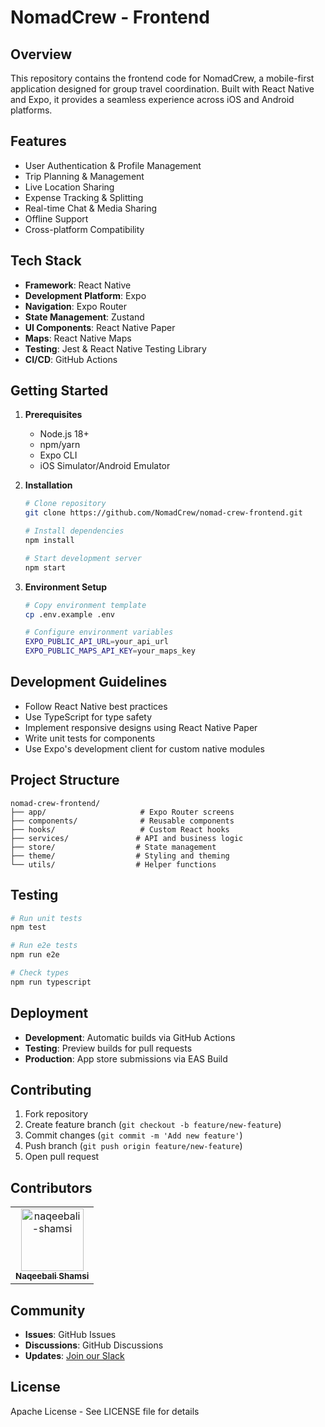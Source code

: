 # NomadCrew - Frontend

## Overview

This repository contains the frontend code for NomadCrew, a mobile-first application designed for group travel coordination. Built with React Native and Expo, it provides a seamless experience across iOS and Android platforms.

## Features

- User Authentication & Profile Management
- Trip Planning & Management
- Live Location Sharing
- Expense Tracking & Splitting
- Real-time Chat & Media Sharing
- Offline Support
- Cross-platform Compatibility

## Tech Stack

- **Framework**: React Native
- **Development Platform**: Expo
- **Navigation**: Expo Router
- **State Management**: Zustand
- **UI Components**: React Native Paper
- **Maps**: React Native Maps
- **Testing**: Jest & React Native Testing Library
- **CI/CD**: GitHub Actions

## Getting Started

1. **Prerequisites**
   - Node.js 18+
   - npm/yarn
   - Expo CLI
   - iOS Simulator/Android Emulator

2. **Installation**
   ```bash
   # Clone repository
   git clone https://github.com/NomadCrew/nomad-crew-frontend.git
   
   # Install dependencies
   npm install
   
   # Start development server
   npm start
   ```

3. **Environment Setup**
   ```bash
   # Copy environment template
   cp .env.example .env
   
   # Configure environment variables
   EXPO_PUBLIC_API_URL=your_api_url
   EXPO_PUBLIC_MAPS_API_KEY=your_maps_key
   ```

## Development Guidelines

- Follow React Native best practices
- Use TypeScript for type safety
- Implement responsive designs using React Native Paper
- Write unit tests for components
- Use Expo's development client for custom native modules

## Project Structure
```
nomad-crew-frontend/
├── app/                     # Expo Router screens
├── components/              # Reusable components
├── hooks/                   # Custom React hooks
├── services/               # API and business logic
├── store/                  # State management
├── theme/                  # Styling and theming
└── utils/                  # Helper functions
```

## Testing

```bash
# Run unit tests
npm test

# Run e2e tests
npm run e2e

# Check types
npm run typescript
```

## Deployment

- **Development**: Automatic builds via GitHub Actions
- **Testing**: Preview builds for pull requests
- **Production**: App store submissions via EAS Build

## Contributing

1. Fork repository
2. Create feature branch (`git checkout -b feature/new-feature`)
3. Commit changes (`git commit -m 'Add new feature'`)
4. Push branch (`git push origin feature/new-feature`)
5. Open pull request

## Contributors

<!-- readme: collaborators,contributors -start -->
<table>
	<tbody>
		<tr>
            <td align="center">
                <a href="https://github.com/naqeebali-shamsi">
                    <img src="https://avatars.githubusercontent.com/u/37825325?v=4" width="100;" alt="naqeebali-shamsi"/>
                    <br />
                    <sub><b>Naqeebali Shamsi</b></sub>
                </a>
            </td>
		</tr>
	<tbody>
</table>
<!-- readme: collaborators,contributors -end -->

## Community

- **Issues**: GitHub Issues
- **Discussions**: GitHub Discussions
- **Updates**: [Join our Slack](https://join.slack.com/t/slack-les9847/shared_invite/zt-2a0dqjzvk-YLC9TQFBExNnPFsH9yAB6g)

## License

Apache License - See LICENSE file for details